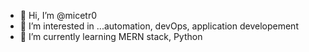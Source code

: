 - 👋 Hi, I’m @micetr0
- 👀 I’m interested in ...automation, devOps, application developement
- 🌱 I’m currently learning MERN stack, Python

<!---
micetr0/micetr0 is a ✨ special ✨ repository because its `README.md` (this file) appears on your GitHub profile.
You can click the Preview link to take a look at your changes.
--->
